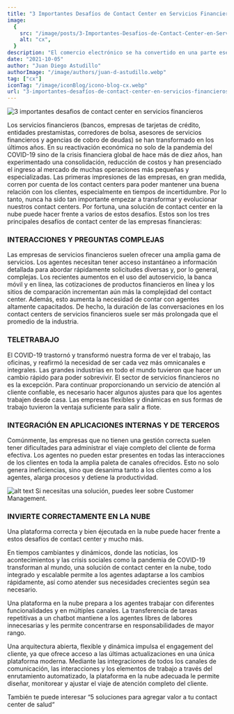 ```yaml
---
title: "3 Importantes Desafíos de Contact Center en Servicios Financieros"
image:
  {
    src: "/image/posts/3-Importantes-Desafios-de-Contact-Center-en-Servicios-Financieros-1024x576.webp",
    alt: "cx",
  }
description: "El comercio electrónico se ha convertido en una parte esencial de la vida cotidiana, y optimizar la experiencia del cliente en tu tienda en línea es crucial para el éxito. En un mercado que mueve miles de millones de dólares y con un número creciente de consumidores, la importancia de brindar un excelente Customer Experience no puede ser subestimada. Este artículo se enfoca en ofrecer valiosas estrategias para mejorar la Experiencia del Cliente en tu ecommerce, destacando su importancia y proporcionando consejos prácticos para diferenciarte de la competencia."
date: "2021-10-05"
author: "Juan Diego Astudillo"
authorImage: "/image/authors/juan-d-astudillo.webp"
tag: ["cx"]
iconTag: "/image/iconBlog/icono-blog-cx.webp"
url: "3-importantes-desafíos-de-contact-center-en-servicios-financieros"
---
```


![3 importantes desafios de contact center en servicios financieros](/image/posts/3-Importantes-Desafios-de-Contact-Center-en-Servicios-Financieros-1024x576.webp)

Los servicios financieros (bancos, empresas de tarjetas de crédito, entidades prestamistas, corredores de bolsa, asesores de servicios financieros y agencias de cobro de deudas) se han transformado en los últimos años. En su reactivación económica no solo de la pandemia del COVID-19 sino de la crisis financiera global de hace más de diez años, han experimentado una consolidación, reducción de costos y han presenciado el ingreso al mercado de muchas operaciones más pequeñas y especializadas. Las primeras impresiones de las empresas, en gran medida, corren por cuenta de los contact centers para poder mantener una buena relación con los clientes, especialmente en tiempos de incertidumbre. Por lo tanto, nunca ha sido tan importante empezar a transformar y evolucionar nuestros contact centers. Por fortuna, una solución de contact center en la nube puede hacer frente a varios de estos desafíos. Estos son los tres principales desafíos de contact center de las empresas financieras:

### INTERACCIONES Y PREGUNTAS COMPLEJAS
Las empresas de servicios financieros suelen ofrecer una amplia gama de servicios. Los agentes necesitan tener acceso instantáneo a información detallada para abordar rápidamente solicitudes diversas y, por lo general, complejas. Los recientes aumentos en el uso del autoservicio, la banca móvil y en línea, las cotizaciones de productos financieros en línea y los sitios de comparación incrementan aún más la complejidad del contact center. Además, esto aumenta la necesidad de contar con agentes altamente capacitados. De hecho, la duración de las conversaciones en los contact centers de servicios financieros suele ser más prolongada que el promedio de la industria.

### TELETRABAJO
El COVID-19 trastornó y transformó nuestra forma de ver el trabajo, las oficinas, y reafirmó la necesidad de ser cada vez más omnicanales e integrales. Las grandes industrias en todo el mundo tuvieron que hacer un cambio rápido para poder sobrevivir. El sector de servicios financieros no es la excepción. Para continuar proporcionando un servicio de atención al cliente confiable, es necesario hacer algunos ajustes para que los agentes trabajen desde casa. Las empresas flexibles y dinámicas en sus formas de trabajo tuvieron la ventaja suficiente para salir a flote.

### INTEGRACIÓN EN APLICACIONES INTERNAS Y DE TERCEROS
Comúnmente, las empresas que no tienen una gestión correcta suelen tener dificultades para administrar el viaje completo del cliente de forma efectiva. Los agentes no pueden estar presentes en todas las interacciones de los clientes en toda la amplia paleta de canales ofrecidos. Esto no solo genera ineficiencias, sino que desanima tanto a los clientes como a los agentes, alarga procesos y detiene la productividad.


![alt text](/image/posts/cx-cc-2-1-1024x683.webp)
Si necesitas una solución, puedes leer sobre Customer Management.
### INVIERTE CORRECTAMENTE EN LA NUBE
Una plataforma correcta y bien éjecutada en la nube puede hacer frente a estos desafíos de contact center y mucho más.

En tiempos cambiantes y dinámicos, donde las noticias, los acontecimientos y las crisis sociales como la pandemia de COVID-19 transforman al mundo, una solución de contact center en la nube, todo integrado y escalable permite a los agentes adaptarse a los cambios rápidamente, así como atender sus necesidades crecientes según sea necesario.

Una plataforma en la nube prepara a los agentes trabajar con diferentes funcionalidades y en múltiples canales. La transferencia de tareas repetitivas a un chatbot mantiene a los agentes libres de labores innecesarias y les permite concentrarse en responsabilidades de mayor rango.

Una arquitectura abierta, flexible y dinámica impulsa el engagement del cliente, ya que ofrece acceso a las últimas actualizaciones en una única plataforma moderna. Mediante las integraciones de todos los canales de comunicación, las interacciones y los elementos de trabajo a través del enrutamiento automatizado, la plataforma en la nube adecuada le permite diseñar, monitorear y ajustar el viaje de atención completo del cliente.

También te puede interesar “5 soluciones para agregar valor a tu contact center de salud“